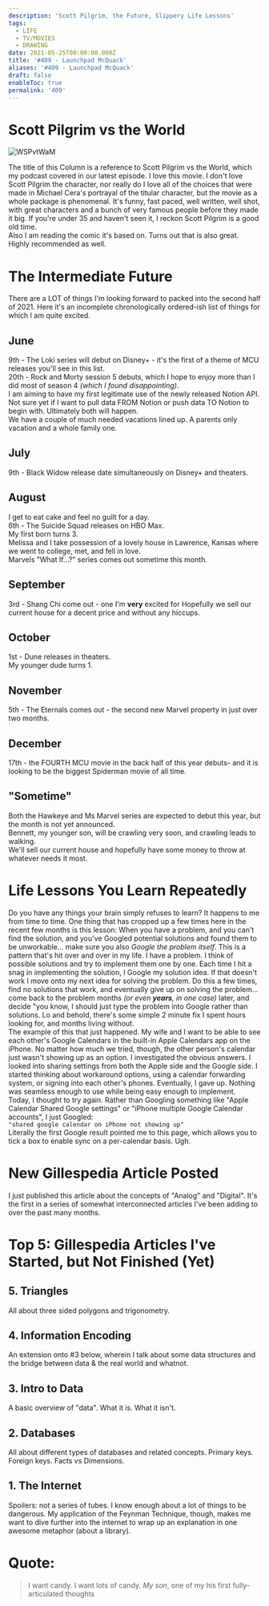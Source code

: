 ```yaml
---
description: 'Scott Pilgrim, the Future, Slippery Life Lessons'
tags:
  - LIFE
  - TV/MOVIES
  - DRAWING
date: 2021-05-25T00:00:00.000Z
title: '#409 - Launchpad McQuack'
aliases: '#409 - Launchpad McQuack'
draft: false
enableToc: true
permalink: '409'
---
```


# Scott Pilgrim vs the World
![WSPvtWaM](assets/409-1.jpg)

The title of this Column is a reference to Scott Pilgrim vs the World, which my podcast covered in our latest episode. I love this movie. I don't love Scott Pilgrim the character, nor really do I love all of the choices that were made in Michael Cera's portrayal of the titular character, but the movie as a whole package is phenomenal. It's funny, fast paced, well written, well shot, with great characters and a bunch of very famous people before they made it big. If you're under 35 and haven't seen it, I reckon Scott Pilgrim is a good old time.  
Also I am reading the comic it's based on. Turns out that is also great. Highly recommended as well.
# The Intermediate Future
There are a LOT of things I'm looking forward to packed into the second half of 2021. Here it's an incomplete chronologically ordered-ish list of things for which I am quite excited.
## June
9th - The Loki series will debut on Disney+ - it's the first of a theme of MCU releases you'll see in this list.  
20th - Rock and Morty session 5 debuts, which I hope to enjoy more than I did most of season 4 *(which I found disappointing)*.  
I am aiming to have my first legitimate use of the newly released Notion API. Not sure yet if I want to pull data FROM Notion or push data TO Notion to begin with. Ultimately both will happen.  
We have a couple of much needed vacations lined up. A parents only vacation and a whole family one.  
## July 
9th - Black Widow release date simultaneously on Disney+ and theaters.  
## August
I get to eat cake and feel no guilt for a day.  
6th - The Suicide Squad releases on HBO Max.  
My first born turns 3.  
Melissa and I take possession of a lovely house in Lawrence, Kansas where we went to college, met, and fell in love.  
Marvels "What If...?" series comes out sometime this month.  
## September
3rd - Shang Chi come out - one I'm **very** excited for
Hopefully we sell our current house for a decent price and without any hiccups.  
## October
1st - Dune releases in theaters.  
My younger dude turns 1.  
## November
5th - The Eternals comes out - the second new Marvel property in just over two months.  
## December
17th - the FOURTH MCU movie in the back half of this year debuts- and it is looking to be the biggest Spiderman movie of all time.  
## "Sometime"
Both the Hawkeye and Ms Marvel series are expected to debut this year, but the month is not yet announced.  
Bennett, my younger son, will be crawling very soon, and crawling leads to walking.  
We'll sell our current house and hopefully have some money to throw at whatever needs it most.  
# Life Lessons You Learn Repeatedly
Do you have any things your brain simply refuses to learn? It happens to me from time to time. One thing that has cropped up a few times here in the recent few months is this lesson:
When you have a problem, and you can't find the solution, and you've Googled potential solutions and found them to be unworkable... make sure you also *Google the problem itself*.
This is a pattern that's hit over and over in my life. I have a problem. I think of possible solutions and try to implement them one by one. Each time I hit a snag in implementing the solution, I Google my solution idea. If that doesn't work I move onto my next idea for solving the problem. Do this a few times, find no solutions that work, and eventually give up on solving the problem... come back to the problem months *(or even **years**, in one case)* later, and decide "you know, I should just type the problem into Google rather than solutions. Lo and behold, there's some simple 2 minute fix I spent hours looking for, and months living without.  
The example of this that just happened. My wife and I want to be able to see each other's Google Calendars in the built-in Apple Calendars app on the iPhone. No matter how much we tried, though, the other person's calendar just wasn't showing up as an option. I investigated the obvious answers. I looked into sharing settings from both the Apple side and the Google side. I started thinking about workaround options, using a calendar forwarding system, or signing into each other's phones. Eventually, I gave up. Nothing was seamless enough to use while being easy enough to implement.  
Today, I thought to try again. Rather than Googling something like "Apple Calendar Shared Google settings" or "iPhone multiple Google Calendar accounts", I just Googled:  
`"shared google calendar on iPhone not showing up"`  
Literally the first Google result pointed me to this page, which allows you to tick a box to enable sync on a per-calendar basis. Ugh. 
# New Gillespedia Article Posted
I just published this article about the concepts of "Analog" and "Digital". It's the first in a series of somewhat interconnected articles I've been adding to over the past many months. 
# Top 5: Gillespedia Articles I've Started, but Not Finished (Yet)

## 5. Triangles

All about three sided polygons and trigonometry.
## 4. Information Encoding

An extension onto #3 below, wherein I talk about some data structures and the bridge between data & the real world and whatnot.
## 3. Intro to Data

A basic overview of "data". What it is. What it isn't. 
## 2. Databases

All about different types of databases and related concepts. Primary keys. Foreign keys. Facts vs Dimensions.
## 1. The Internet

Spoilers: not a series of tubes. I know enough about a lot of things to be dangerous. My application of the Feynman Technique, though, makes me want to dive further into the internet to wrap up an explanation in one awesome metaphor (about a library).
# Quote:

> I want candy. I want lots of candy. <cite>My son</cite>, one of my his first fully-articulated thoughts</cite>

